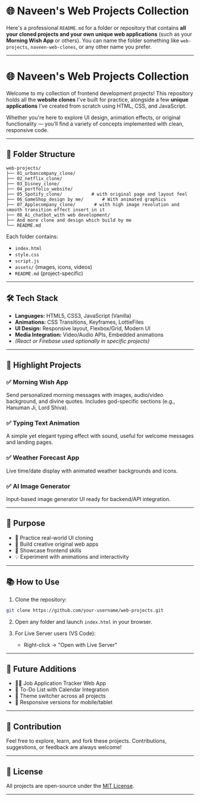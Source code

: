 # 🌐 Naveen's Web Projects Collection


Here's a professional `README.md` for a folder or repository that contains **all your cloned projects and your own unique web applications** (such as your **Morning Wish App** or others). You can name the folder something like `web-projects`, `naveen-web-clones`, or any other name you prefer.

---

# 🌐 Naveen's Web Projects Collection

Welcome to my collection of frontend development projects! This repository holds all the **website clones** I've built for practice, alongside a few **unique applications** I’ve created from scratch using HTML, CSS, and JavaScript.

Whether you're here to explore UI design, animation effects, or original functionality — you’ll find a variety of concepts implemented with clean, responsive code.

---

## 📁 Folder Structure

```
web-projects/
├── 01_urbancompany_clone/
├── 02_netflix_clone/
├── 03_Disney_clone/
├── 04_portfolio_website/
├── 05_Spotify_clone/           # with original page and layout feel
├── 06_GameShop_design by me/       # With animated graphics
├── 07_Applecompany_clone/       # with high image revolution and smooth transition effect insert in it 
├── 08_Ai_chatbot_with web development/
├── And more clone and design which build by me
└── README.md
```

Each folder contains:

* `index.html`
* `style.css`
* `script.js`
* `assets/` (images, icons, videos)
* `README.md` (project-specific)

---

## 🛠 Tech Stack

* **Languages:** HTML5, CSS3, JavaScript (Vanilla)
* **Animations:** CSS Transitions, Keyframes, LottieFiles
* **UI Design:** Responsive layout, Flexbox/Grid, Modern UI
* **Media Integration:** Video/Audio APIs, Embedded animations
* *(React or Firebase used optionally in specific projects)*

---

## 🚀 Highlight Projects

### ✅ Morning Wish App

Send personalized morning messages with images, audio/video background, and divine quotes. Includes god-specific sections (e.g., Hanuman Ji, Lord Shiva).

### ✅ Typing Text Animation

A simple yet elegant typing effect with sound, useful for welcome messages and landing pages.

### ✅ Weather Forecast App

Live time/date display with animated weather backgrounds and icons.

### ✅ AI Image Generator

Input-based image generator UI ready for backend/API integration.

---

## 📌 Purpose

* 🧠 Practice real-world UI cloning
* 🎨 Build creative original web apps
* 🚀 Showcase frontend skills
* 💡 Experiment with animations and interactivity

---

## 📚 How to Use

1. Clone the repository:

```bash
git clone https://github.com/your-username/web-projects.git
```

2. Open any folder and launch `index.html` in your browser.
3. For Live Server users (VS Code):

   * Right-click → "Open with Live Server"

---

## 🌟 Future Additions

* 🧑‍💼 Job Application Tracker Web App
* 📅 To-Do List with Calendar Integration
* 🎨 Theme switcher across all projects
* 📱 Responsive versions for mobile/tablet

---

## 🤝 Contribution

Feel free to explore, learn, and fork these projects. Contributions, suggestions, or feedback are always welcome!

---

## 📄 License

All projects are open-source under the [MIT License](LICENSE).

---
